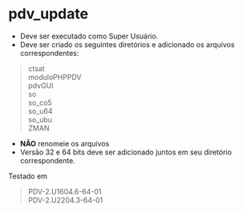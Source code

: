 # pdv_update

- Deve ser executado como Super Usuário.  
- Deve ser criado os seguintes diretórios e adicionado os arquivos correspondentes:  

>ctsat  
moduloPHPPDV  
pdvGUI  
so  
so_co5  
so_u64  
so_ubu  
ZMAN  

- **NÃO** renomeie os arquivos  
- Versão 32 e 64 bits deve ser adicionado juntos em seu diretório correspondente.  

Testado em
>PDV-2.U1604.6-64-01  
PDV-2.U2204.3-64-01  
